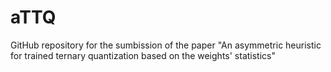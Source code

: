 # aTTQ
GitHub repository for the sumbission of the paper "An asymmetric heuristic for trained ternary quantization based on the weights' statistics"
